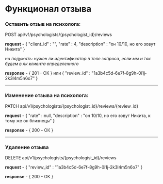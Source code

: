﻿# Функционал отзыва

### Оставить отзыв на психолога:

POST api/v1/psychologists/{psychologist_id}/reviews

**request** - {
"client_id" : "",
"rate" : 4,
"description" : "он 10/10, но его зовут Никита"
}

_на подумать: нужен ли идентификатор в теле запроса, если мы и так будем в лк клиента определенного_

**response** - { 201 - OK } или { "review_id" : "1a3b4c5d-6e7f-8g9h-0i1j-2k3l4m5n6o7" }

---

### Изменение отзыва на психолога: 

PATCH api/v1/psychologists/{psychologist_id}/reviews/{review_id}

**request** - {
"rate" : null,
"description" : "он 10/10, но его зовут Никита, к тому же он близнецы"
}

**response** - { 200 - ОК }

---

### Удаление отзыва

DELETE api/v1/psychologists/{psychologist_id}/reviews

**request** - { "review_id" : "1a3b4c5d-6e7f-8g9h-0i1j-2k3l4m5n6o7" }

**response** - { 200 - OK }
